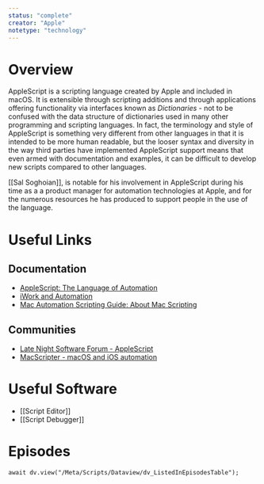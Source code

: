 ```yaml
---
status: "complete"
creator: "Apple"
notetype: "technology"
---
```

# Overview
AppleScript is a scripting language created by Apple and included in macOS. It is extensible through scripting additions and through applications offering functionality via interfaces known as *Dictionaries* - not to be confused with the data structure of dictionaries used in many other programming and scripting languages. In fact, the terminology and style of AppleScript is something very different from other languages in that it is intended to be more human readable, but the looser syntax and diversity in the way third parties have implemented AppleScript support means that even armed with documentation and examples, it can be difficult to develop new scripts compared to other languages.

[[Sal Soghoian]], is notable for his involvement in AppleScript during his time as a a product manager for automation technologies at Apple, and for the numerous resources he has produced to support people in the use of the language.

# Useful Links
## Documentation
- [AppleScript: The Language of Automation](https://macosxautomation.com/applescript/)
- [iWork and Automation](http://iworkautomation.com)
- [Mac Automation Scripting Guide: About Mac Scripting](https://developer.apple.com/library/archive/documentation/LanguagesUtilities/Conceptual/MacAutomationScriptingGuide/index.html#//apple_ref/doc/uid/TP40016239)

## Communities
- [Late Night Software Forum - AppleScript](https://forum.latenightsw.com/c/applescript/6)
- [MacScripter - macOS and iOS automation](https://www.macscripter.net)

# Useful Software
- [[Script Editor]]
- [[Script Debugger]]

# Episodes
```dataviewjs
await dv.view("/Meta/Scripts/Dataview/dv_ListedInEpisodesTable");
```
